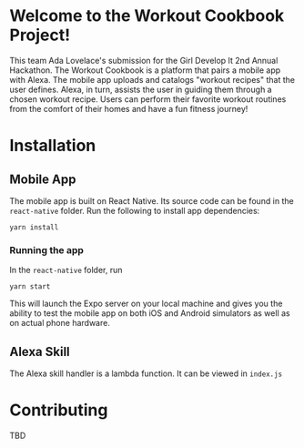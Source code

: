 # Welcome to the Workout Cookbook Project!
This team Ada Lovelace's submission for the Girl Develop It 2nd Annual Hackathon. The Workout Cookbook is a platform that pairs a mobile app with Alexa. The mobile app uploads and catalogs "workout recipes" that the user defines. Alexa, in turn, assists the user in guiding them through a chosen workout recipe. Users can perform their favorite workout routines from the comfort of their homes and have a fun fitness journey!

# Installation
## Mobile App
The mobile app is built on React Native. Its source code can be found in the `react-native` folder. Run the following to install app dependencies:
```
yarn install
```
### Running the app
In the `react-native` folder, run
```
yarn start
```
This will launch the Expo server on your local machine and gives you the ability to test the mobile app on both iOS and Android simulators as well as on actual phone hardware.

## Alexa Skill
The Alexa skill handler is a lambda function. It can be viewed in `index.js`

# Contributing
TBD